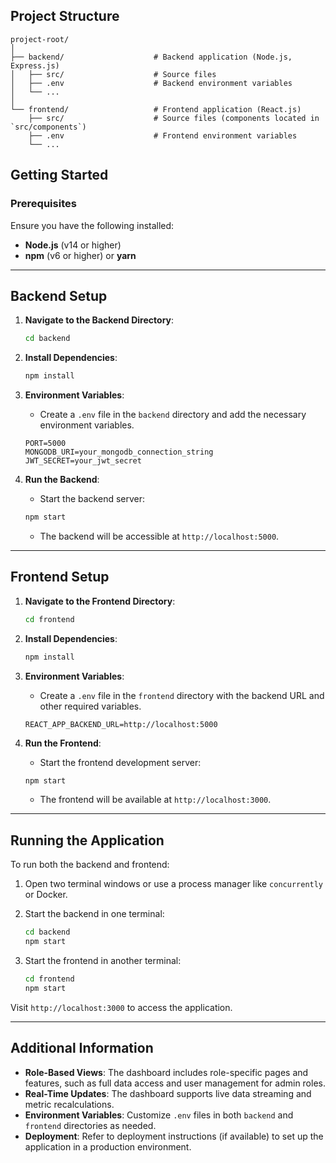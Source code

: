

## Project Structure

```plaintext
project-root/
│
├── backend/                    # Backend application (Node.js, Express.js)
│   ├── src/                    # Source files
│   ├── .env                    # Backend environment variables
│   └── ...
│
└── frontend/                   # Frontend application (React.js)
    ├── src/                    # Source files (components located in `src/components`)
    ├── .env                    # Frontend environment variables
    └── ...
```

## Getting Started

### Prerequisites

Ensure you have the following installed:

- **Node.js** (v14 or higher)
- **npm** (v6 or higher) or **yarn**


---

## Backend Setup

1. **Navigate to the Backend Directory**:

    ```bash
    cd backend
    ```

2. **Install Dependencies**:

    ```bash
    npm install
    ```

3. **Environment Variables**:

    - Create a `.env` file in the `backend` directory and add the necessary environment variables.
    
    ```plaintext
    PORT=5000
    MONGODB_URI=your_mongodb_connection_string
    JWT_SECRET=your_jwt_secret
    ```

4. **Run the Backend**:

    - Start the backend server:

    ```bash
    npm start
    ```

    - The backend will be accessible at `http://localhost:5000`.

---

## Frontend Setup

1. **Navigate to the Frontend Directory**:

    ```bash
    cd frontend
    ```

2. **Install Dependencies**:

    ```bash
    npm install
    ```

3. **Environment Variables**:

    - Create a `.env` file in the `frontend` directory with the backend URL and other required variables.
    
    ```plaintext
    REACT_APP_BACKEND_URL=http://localhost:5000
    ```

4. **Run the Frontend**:

    - Start the frontend development server:

    ```bash
    npm start
    ```

    - The frontend will be available at `http://localhost:3000`.

---

## Running the Application

To run both the backend and frontend:

1. Open two terminal windows or use a process manager like `concurrently` or Docker.
2. Start the backend in one terminal:

    ```bash
    cd backend
    npm start
    ```

3. Start the frontend in another terminal:

    ```bash
    cd frontend
    npm start
    ```

Visit `http://localhost:3000` to access the application.

---

## Additional Information

- **Role-Based Views**: The dashboard includes role-specific pages and features, such as full data access and user management for admin roles.
- **Real-Time Updates**: The dashboard supports live data streaming and metric recalculations.
- **Environment Variables**: Customize `.env` files in both `backend` and `frontend` directories as needed.
- **Deployment**: Refer to deployment instructions (if available) to set up the application in a production environment.
